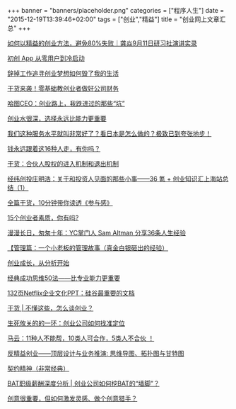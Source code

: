 +++
banner = "banners/placeholder.png"
categories = ["程序人生"]
date = "2015-12-19T13:39:46+02:00"
tags = ["创业","精益"]
title = "创业网上文章汇总"
+++

[如何以精益的创业方法，避免80%失败｜龚焱9月11日研习社演讲实录](https://mp.weixin.qq.com/s?__biz=MzA5ODMzMDkzOA==&mid=225357262&idx=2&sn=04354574e76c7a8b7141dce69f22d8fd&scene=0&key=41ecb04b051110038474260a3a3cf7d68c54e93c88ddf6962d331690187681dba699ca62eeadc0f80bff14ed7a659758&ascene=0&uin=MTM0ODQyNTk1&devicetype=iMac+MacBookAir7%2C1+OSX+OSX+10.10.5+build(14F1021)&version=11020201&pass_ticket=OUgFBuA2yqcV7ExJVNrQtm5NukTejEXnNHTun2M8jg8%3D)

[初创 App 从零用户到冷启动](http://app.myzaker.com/news/article.php?pk=552d288e1bc8e09071000001)

[辞掉工作追寻创业梦想如何毁了我的生活](http://36kr.com/p/215444.html?via=wechat_qr&from=timeline&isappinstalled=0)

[干货来袭！零基础教创业者做好公司财务](https://mp.weixin.qq.com/s?__biz=MzA3NDA4NDIzMQ==&mid=202034292&idx=2&sn=b5db51b60693efc950223db0fef86928&key=41ecb04b0511100358698f4fa6d153d4cd4e953ec94603e3cd3bff6729663fcf64968daf414438cae511953a0258060e&ascene=0&uin=MTM0ODQyNTk1&devicetype=iMac+MacBookAir7%2C1+OSX+OSX+10.10.5+build(14F1021)&version=11020201&pass_ticket=OUgFBuA2yqcV7ExJVNrQtm5NukTejEXnNHTun2M8jg8%3D)

[哈图CEO：创业路上，我跌进过的那些“坑”](https://mp.weixin.qq.com/s?__biz=MTQzMjE1NjQwMQ==&mid=204553988&idx=2&sn=a4ade04c2e9200d46715f410bbd6ebac&key=41ecb04b05111003d6def7195264a7f95cb5206f6ef522407ab98d69d2568c5f38934070e3fbd2ba79d8552793c7756a&ascene=0&uin=MTM0ODQyNTk1&devicetype=iMac+MacBookAir7%2C1+OSX+OSX+10.10.5+build(14F1021)&version=11020201&pass_ticket=OUgFBuA2yqcV7ExJVNrQtm5NukTejEXnNHTun2M8jg8%3D)

[创业水很深，选择永远比能力更重要](https://mp.weixin.qq.com/s?__biz=MjM5OTM5OTAyMQ==&mid=203284122&idx=1&sn=f426fb2c2fe0aabc639630772e5d63a9&scene=2&key=41ecb04b05111003e3751a63ea89d45f2ed329de8b0b31ed61c972d364848f8ce9344d06e0b0a36c3d7a212bdb9cc07e&ascene=0&uin=MTM0ODQyNTk1&devicetype=iMac+MacBookAir7%2C1+OSX+OSX+10.10.5+build(14F1021)&version=11020201&pass_ticket=OUgFBuA2yqcV7ExJVNrQtm5NukTejEXnNHTun2M8jg8%3D)

[我们这种服务水平就叫非常好了？看日本是怎么做的？极致已到夸张地步！](https://mp.weixin.qq.com/s?__biz=MzA5NjYyNTMxMw==&mid=204728964&idx=1&sn=33dbcabfea78f02fd4bbb4514d379127&key=41ecb04b05111003c0ae934803ef7085db3751f46de8776db67105ae7d9ecb7a42746655586f437f962b23df3de70a9b&ascene=0&uin=MTM0ODQyNTk1&devicetype=iMac+MacBookAir7%2C1+OSX+OSX+10.10.5+build(14F1021)&version=11020201&pass_ticket=OUgFBuA2yqcV7ExJVNrQtm5NukTejEXnNHTun2M8jg8%3D)

[钱永远跟着这16种人走，有你吗？](https://mp.weixin.qq.com/s?__biz=MzAwMTEwMzU5NQ==&mid=210179874&idx=1&sn=0a636f4733520b0c99705ed957ccb61f&key=41ecb04b051110034a5d4a4cce21b2a96d043cdfdf8e120966fde0e3dc8e776ee433dfcb6961915c17a04536cf1d2d80&ascene=0&uin=MTM0ODQyNTk1&devicetype=iMac+MacBookAir7%2C1+OSX+OSX+10.10.5+build(14F1021)&version=11020201&pass_ticket=OUgFBuA2yqcV7ExJVNrQtm5NukTejEXnNHTun2M8jg8%3D)

[干货：合伙人股权的进入机制和退出机制](https://mp.weixin.qq.com/s?__biz=MzA3NDA4NDIzMQ==&mid=201369603&idx=2&sn=57fd2bc58e4945bcb4eef175992f3a1c&key=41ecb04b05111003084037c0b771e4a650b08dbef252189090c511b456900216c69bbcb4816d63bc64ebe4d73470fd75&ascene=0&uin=MTM0ODQyNTk1&devicetype=iMac+MacBookAir7%2C1+OSX+OSX+10.10.5+build(14F1021)&version=11020201&pass_ticket=OUgFBuA2yqcV7ExJVNrQtm5NukTejEXnNHTun2M8jg8%3D)

[经纬创投庄明浩：关于和投资人见面的那些小事——36 氪 + 创业知识汇上海站总结（1）](http://36kr.com/p/206301.html?from=groupmessage&isappinstalled=0)

[全篇干货，10分钟带你读透《参与感》](https://mp.weixin.qq.com/s?__biz=MzA3MDk4NzMzNg==&mid=400926836&idx=3&sn=924292579c691bbfc4d3603697f7f045&scene=0&key=41ecb04b05111003b4549fb98b0e3c0187f78036419a80801f59ea986d46622ff11fbbf16795ece62770e971b4948586&ascene=0&uin=MTM0ODQyNTk1&devicetype=iMac+MacBookAir7%2C1+OSX+OSX+10.10.5+build(14F1021)&version=11020201&pass_ticket=OUgFBuA2yqcV7ExJVNrQtm5NukTejEXnNHTun2M8jg8%3D)

[15个创业者素质，你有吗?](http://m.xianguo.com/blog/8Mha8?devicetype=3)

[漫漫长日，匆匆十年：YC掌门人 Sam Altman 分享36条人生经验](https://mp.weixin.qq.com/s?__biz=MjAzNzMzNTkyMQ==&mid=206294052&idx=1&sn=1ba56a5bd328245ee34cb505339b438e&key=41ecb04b05111003e35b438d3a3a75d827480003e98edb2df6f3fcd59756bd40982276ffa29df77b341284ffa59aea80&ascene=0&uin=MTM0ODQyNTk1&devicetype=iMac+MacBookAir7%2C1+OSX+OSX+10.10.5+build(14F1021)&version=11020201&pass_ticket=OUgFBuA2yqcV7ExJVNrQtm5NukTejEXnNHTun2M8jg8%3D)

[【管理篇：一个小老板的管理故事（真金白银砸出的经验）](https://mp.weixin.qq.com/s?__biz=MjM5MzAyODIyMA==&mid=207897397&idx=3&sn=0ef8fe147bec44a5dd590534986b7634&key=41ecb04b051110032392051c65512f4d1eb50feb01e2d61fd5b30b7fa00b18dfc5f964fcbdf360b79194a37765a09dd3&ascene=0&uin=MTM0ODQyNTk1&devicetype=iMac+MacBookAir7%2C1+OSX+OSX+10.10.5+build(14F1021)&version=11020201&pass_ticket=OUgFBuA2yqcV7ExJVNrQtm5NukTejEXnNHTun2M8jg8%3D)

[创业成长，从分析开始](https://mp.weixin.qq.com/s?__biz=MjAzNzMzNTkyMQ==&mid=200297873&idx=2&sn=53c990aec540fd5540d2c486aa3b4acc&key=41ecb04b05111003c7b55595a214de43ed0f51a6580abf2eedb927c35bd417d004c5e10835fc1323c1035f478c0da917&ascene=0&uin=MTM0ODQyNTk1&devicetype=iMac+MacBookAir7%2C1+OSX+OSX+10.10.5+build(14F1021)&version=11020201&pass_ticket=OUgFBuA2yqcV7ExJVNrQtm5NukTejEXnNHTun2M8jg8%3D)

[经典成功思维50法——比专业能力更重要](https://mp.weixin.qq.com/s?__biz=MjM5MjI1OTI5Mw==&mid=204616209&idx=1&sn=f432d2facf2bcce0bb943fc83840fe0c&key=41ecb04b0511100384b71a9273074013267d9401249a54067b4d822a4c6a0793e0b0ea1071ad1718ff13cce39ac0a25c&ascene=0&uin=MTM0ODQyNTk1&devicetype=iMac+MacBookAir7%2C1+OSX+OSX+10.10.5+build(14F1021)&version=11020201&pass_ticket=OUgFBuA2yqcV7ExJVNrQtm5NukTejEXnNHTun2M8jg8%3D)

[132页Netflix企业文化PPT：硅谷最重要的文档](https://mp.weixin.qq.com/s?__biz=MjM5OTM5OTAyMQ==&mid=202129312&idx=1&sn=04b71d02361e24268b7e407b96f698ff&scene=2&key=41ecb04b051110039d0c3966837e86055ce39ba1a3b3288b286442518e49f15fa6cd35e65a25444254f30dc2859ae2c9&ascene=0&uin=MTM0ODQyNTk1&devicetype=iMac+MacBookAir7%2C1+OSX+OSX+10.10.5+build(14F1021)&version=11020201&pass_ticket=OUgFBuA2yqcV7ExJVNrQtm5NukTejEXnNHTun2M8jg8%3D)

[干货 | 不懂这些，怎么谈创业？](https://mp.weixin.qq.com/s?__biz=MjM5OTM5OTAyMQ==&mid=208088962&idx=3&sn=629da4541206836dbc802c26e08a2b83&key=41ecb04b05111003235f4531be3c3458b6ace44d737f6d500a384053f048ad0e7961c5ba99c23ed47ea7ee9572025f74&ascene=0&uin=MTM0ODQyNTk1&devicetype=iMac+MacBookAir7%2C1+OSX+OSX+10.10.5+build(14F1021)&version=11020201&pass_ticket=OUgFBuA2yqcV7ExJVNrQtm5NukTejEXnNHTun2M8jg8%3D)

[生死攸关的的一环：创业公司如何找准定位](https://mp.weixin.qq.com/s?__biz=MjAzNzMzNTkyMQ==&mid=201412112&idx=1&sn=48e67684dee241e9fcf8c7ef1cf54dda&key=41ecb04b0511100303fec2d6226db830444e4ff1356d16c558236e1debecf7d89f9d8844a9a96978d833226d117f73fc&ascene=0&uin=MTM0ODQyNTk1&devicetype=iMac+MacBookAir7%2C1+OSX+OSX+10.10.5+build(14F1021)&version=11020201&pass_ticket=OUgFBuA2yqcV7ExJVNrQtm5NukTejEXnNHTun2M8jg8%3D)

[马云：11种人不能帮，10类人可合作，5类人不合伙 ！](https://mp.weixin.qq.com/s?__biz=MzAwMTEwMzU5NQ==&mid=205895177&idx=1&sn=b1a9089cc0b59f033b48f45fed03d4cd&key=41ecb04b05111003dd4057345c43ffbea0accc61367332a5a8541a22d640e423f99b929c3e24c5875832b92ab27539fb&ascene=0&uin=MTM0ODQyNTk1&devicetype=iMac+MacBookAir7%2C1+OSX+OSX+10.10.5+build(14F1021)&version=11020201&pass_ticket=OUgFBuA2yqcV7ExJVNrQtm5NukTejEXnNHTun2M8jg8%3D)

[反精益创业——顶层设计与业务推演: 思维导图、拓扑图与甘特图](http://m.xianguo.com/blog/8KN2N?devicetype=3)

[契约精神（非常经典）](https://mp.weixin.qq.com/s?__biz=MjM5NzAzMDU4MA==&mid=208105722&idx=6&sn=fdb5f3b56017f115e2323b438699fa50&scene=2&key=41ecb04b051110037769f1fb60f8c120decde48d6fd72e9df11a23cc06eaa02598514fc544d229ba0ca18bc2fd933353&ascene=0&uin=MTM0ODQyNTk1&devicetype=iMac+MacBookAir7%2C1+OSX+OSX+10.10.5+build(14F1021)&version=11020201&pass_ticket=OUgFBuA2yqcV7ExJVNrQtm5NukTejEXnNHTun2M8jg8%3D)

[BAT职级薪酬深度分析 | 创业公司如何挖BAT的“墙脚”？](https://mp.weixin.qq.com/s?__biz=MzA5NjYyNTMxMw==&mid=209739623&idx=3&sn=eef8f09fdea756c4684969e550a306be&scene=0&key=41ecb04b051110030e23174bf31134cab7251f713146062216189ccf91cd782b62e0cd827db37ab049a1ac7e931f4d4e&ascene=0&uin=MTM0ODQyNTk1&devicetype=iMac+MacBookAir7%2C1+OSX+OSX+10.10.5+build(14F1021)&version=11020201&pass_ticket=OUgFBuA2yqcV7ExJVNrQtm5NukTejEXnNHTun2M8jg8%3D)

[创意很重要，但如何激发灵感、做个创意猎手？](http://m.xianguo.com/blog/8dBEF?devicetype=3&from=timeline&isappinstalled=0)


